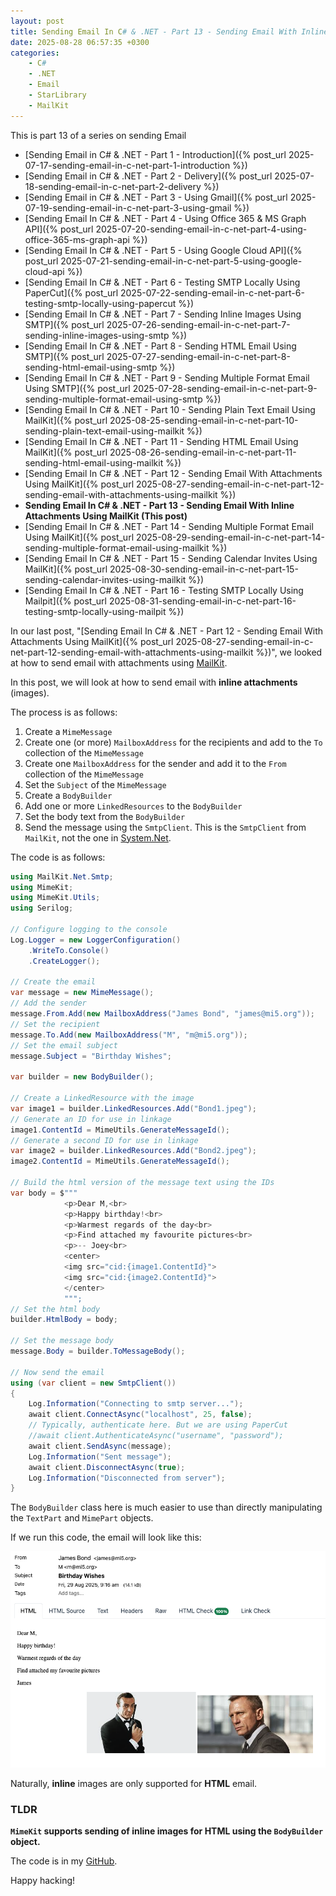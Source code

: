 ```yaml
---
layout: post
title: Sending Email In C# & .NET - Part 13 - Sending Email With Inline Attachments Using MailKit
date: 2025-08-28 06:57:35 +0300
categories:
    - C#
    - .NET
    - Email
    - StarLibrary
    - MailKit
---
```


This is part 13 of a series on sending Email

- [Sending Email in C# & .NET - Part 1 - Introduction]({% post_url 2025-07-17-sending-email-in-c-net-part-1-introduction %})
- [Sending Email in C# & .NET - Part 2 - Delivery]({% post_url 2025-07-18-sending-email-in-c-net-part-2-delivery %})
- [Sending Email in C# & .NET - Part 3 - Using Gmail]({% post_url 2025-07-19-sending-email-in-c-net-part-3-using-gmail %})
- [Sending Email In C# & .NET - Part 4 - Using Office 365 & MS Graph API]({% post_url 2025-07-20-sending-email-in-c-net-part-4-using-office-365-ms-graph-api %})
- [Sending Email In C# & .NET - Part 5 - Using Google Cloud API]({% post_url 2025-07-21-sending-email-in-c-net-part-5-using-google-cloud-api %})
- [Sending Email In C# & .NET - Part 6 - Testing SMTP Locally  Using PaperCut]({% post_url 2025-07-22-sending-email-in-c-net-part-6-testing-smtp-locally-using-papercut %})
- [Sending Email In C# & .NET - Part 7 - Sending Inline Images Using SMTP]({% post_url 2025-07-26-sending-email-in-c-net-part-7-sending-inline-images-using-smtp %})
- [Sending Email In C# & .NET - Part 8 - Sending HTML Email Using SMTP]({% post_url 2025-07-27-sending-email-in-c-net-part-8-sending-html-email-using-smtp %})
- [Sending Email In C# & .NET - Part 9 - Sending Multiple Format Email Using SMTP]({% post_url 2025-07-28-sending-email-in-c-net-part-9-sending-multiple-format-email-using-smtp %})
- [Sending Email In C# & .NET - Part 10 - Sending Plain Text Email Using MailKit]({% post_url 2025-08-25-sending-email-in-c-net-part-10-sending-plain-text-email-using-mailkit %})
- [Sending Email In C# & .NET - Part 11 - Sending HTML Email Using MailKit]({% post_url 2025-08-26-sending-email-in-c-net-part-11-sending-html-email-using-mailkit %})
- [Sending Email In C# & .NET - Part 12 - Sending Email With Attachments Using MailKit]({% post_url 2025-08-27-sending-email-in-c-net-part-12-sending-email-with-attachments-using-mailkit %}) 
- **Sending Email In C# & .NET - Part 13 - Sending Email With Inline Attachments Using MailKit (This post)**
- [Sending Email In C# & .NET - Part 14 - Sending Multiple Format Email Using MailKit]({% post_url 2025-08-29-sending-email-in-c-net-part-14-sending-multiple-format-email-using-mailkit %})
- [Sending Email In C# & .NET - Part 15 - Sending Calendar Invites Using MailKit]({% post_url 2025-08-30-sending-email-in-c-net-part-15-sending-calendar-invites-using-mailkit %})
- [Sending Email In C# & .NET - Part 16 - Testing SMTP Locally Using Mailpit]({% post_url 2025-08-31-sending-email-in-c-net-part-16-testing-smtp-locally-using-mailpit %})

In our last post, "[Sending Email In C# & .NET - Part 12 - Sending Email With Attachments Using MailKit]({% post_url 2025-08-27-sending-email-in-c-net-part-12-sending-email-with-attachments-using-mailkit %})", we looked at how to send email with attachments using [MailKit](https://github.com/jstedfast/MailKit).

In this post, we will look at how to send email with **inline attachments** (images).

The process is as follows:

1. Create a `MimeMessage`
2. Create one (or more) `MailboxAddress` for the recipients and add to the `To` collection of the `MimeMessage`
3. Create one `MailboxAddress` for the sender and add it to the `From` collection of the `MimeMessage`
4. Set  the `Subject` of the `MimeMessage`
5. Create a `BodyBuilder`
6. Add one or more `LinkedResources` to the `BodyBuilder`
7. Set the body text from the `BodyBuilder`
8. Send the message using the `SmtpClient`. This is the `SmtpClient` from `MailKit`, not the one in [System.Net](https://learn.microsoft.com/en-us/dotnet/api/system.net.mail.smtpclient?view=net-9.0).

The code is as follows:

```c#
using MailKit.Net.Smtp;
using MimeKit;
using MimeKit.Utils;
using Serilog;

// Configure logging to the console
Log.Logger = new LoggerConfiguration()
    .WriteTo.Console()
    .CreateLogger();

// Create the email
var message = new MimeMessage();
// Add the sender
message.From.Add(new MailboxAddress("James Bond", "james@mi5.org"));
// Set the recipient
message.To.Add(new MailboxAddress("M", "m@mi5.org"));
// Set the email subject
message.Subject = "Birthday Wishes";

var builder = new BodyBuilder();

// Create a LinkedResource with the image
var image1 = builder.LinkedResources.Add("Bond1.jpeg");
// Generate an ID for use in linkage
image1.ContentId = MimeUtils.GenerateMessageId();
// Generate a second ID for use in linkage
var image2 = builder.LinkedResources.Add("Bond2.jpeg");
image2.ContentId = MimeUtils.GenerateMessageId();

// Build the html version of the message text using the IDs
var body = $"""
            <p>Dear M,<br>
            <p>Happy birthday!<br>
            <p>Warmest regards of the day<br>
            <p>Find attached my favourite pictures<br>
            <p>-- Joey<br>
            <center>
            <img src="cid:{image1.ContentId}">
            <img src="cid:{image2.ContentId}">
            </center>
            """;
// Set the html body
builder.HtmlBody = body;

// Set the message body 
message.Body = builder.ToMessageBody();

// Now send the email
using (var client = new SmtpClient())
{
    Log.Information("Connecting to smtp server...");
    await client.ConnectAsync("localhost", 25, false);
    // Typically, authenticate here. But we are using PaperCut 
    //await client.AuthenticateAsync("username", "password");
    await client.SendAsync(message);
    Log.Information("Sent message");
    await client.DisconnectAsync(true);
    Log.Information("Disconnected from server");
}
```

The `BodyBuilder` class here is much easier to use than directly manipulating the `TextPart` and `MimePart` objects.

If we run this code, the email will look like this:

![MimeKitInline](../images/2025/08/MimeKitInline.png)

Naturally, **inline** images are only supported for **HTML** email.

### TLDR

**`MimeKit` supports sending of inline images for HTML using the `BodyBuilder` object.**

The code is in my [GitHub](https://github.com/conradakunga/BlogCode/tree/master/2025-08-28%20-%20MailKit%20Inline%20Attachments).

Happy hacking!
